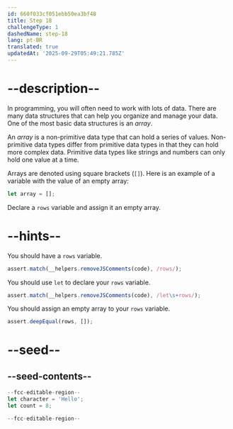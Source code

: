 ```yaml
---
id: 660f033cf051ebb50ea3bf48
title: Step 18
challengeType: 1
dashedName: step-18
lang: pt-BR
translated: true
updatedAt: '2025-09-29T05:49:21.785Z'
---
```


# --description--

In programming, you will often need to work with lots of data. There are many data structures that can help you organize and manage your data. One of the most basic data structures is an <dfn>array</dfn>.

An <dfn>array</dfn> is a non-primitive data type that can hold a series of values. Non-primitive data types differ from primitive data types in that they can hold more complex data. Primitive data types like strings and numbers can only hold one value at a time.

Arrays are denoted using square brackets (`[]`). Here is an example of a variable with the value of an empty array:

```js
let array = [];
```

Declare a `rows` variable and assign it an empty array.

# --hints--

You should have a `rows` variable.

```js
assert.match(__helpers.removeJSComments(code), /rows/);
```

You should use `let` to declare your `rows` variable.

```js
assert.match(__helpers.removeJSComments(code), /let\s+rows/);
```

You should assign an empty array to your `rows` variable.

```js
assert.deepEqual(rows, []);
```


# --seed--

## --seed-contents--

```js
--fcc-editable-region--
let character = 'Hello';
let count = 8;

--fcc-editable-region--
```
